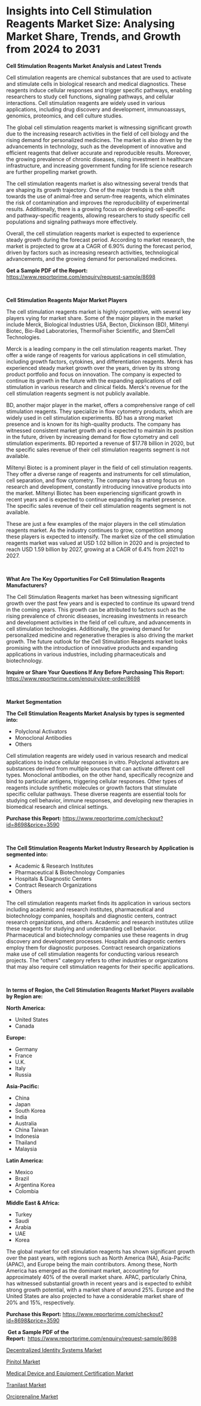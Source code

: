 <p><h1>Insights into Cell Stimulation Reagents Market Size: Analysing Market Share, Trends, and Growth from 2024 to 2031</h1></p><p><strong>Cell Stimulation Reagents Market Analysis and Latest Trends</strong></p>
<p><p>Cell stimulation reagents are chemical substances that are used to activate and stimulate cells in biological research and medical diagnostics. These reagents induce cellular responses and trigger specific pathways, enabling researchers to study cell functions, signaling pathways, and cellular interactions. Cell stimulation reagents are widely used in various applications, including drug discovery and development, immunoassays, genomics, proteomics, and cell culture studies.</p><p>The global cell stimulation reagents market is witnessing significant growth due to the increasing research activities in the field of cell biology and the rising demand for personalized medicines. The market is also driven by the advancements in technology, such as the development of innovative and efficient reagents that deliver accurate and reproducible results. Moreover, the growing prevalence of chronic diseases, rising investment in healthcare infrastructure, and increasing government funding for life science research are further propelling market growth.</p><p>The cell stimulation reagents market is also witnessing several trends that are shaping its growth trajectory. One of the major trends is the shift towards the use of animal-free and serum-free reagents, which eliminates the risk of contamination and improves the reproducibility of experimental results. Additionally, there is a growing focus on developing cell-specific and pathway-specific reagents, allowing researchers to study specific cell populations and signaling pathways more effectively.</p><p>Overall, the cell stimulation reagents market is expected to experience steady growth during the forecast period. According to market research, the market is projected to grow at a CAGR of 6.90% during the forecast period, driven by factors such as increasing research activities, technological advancements, and the growing demand for personalized medicines.</p></p>
<p><strong>Get a Sample PDF of the Report:&nbsp;</strong> <a href="https://www.reportprime.com/enquiry/request-sample/8698">https://www.reportprime.com/enquiry/request-sample/8698</a></p>
<p>&nbsp;</p>
<p><strong>Cell Stimulation Reagents Major Market Players</strong></p>
<p><p>The cell stimulation reagents market is highly competitive, with several key players vying for market share. Some of the major players in the market include Merck, Biological Industries USA, Becton, Dickinson (BD), Miltenyi Biotec, Bio-Rad Laboratories, ThermoFisher Scientific, and StemCell Technologies.</p><p>Merck is a leading company in the cell stimulation reagents market. They offer a wide range of reagents for various applications in cell stimulation, including growth factors, cytokines, and differentiation reagents. Merck has experienced steady market growth over the years, driven by its strong product portfolio and focus on innovation. The company is expected to continue its growth in the future with the expanding applications of cell stimulation in various research and clinical fields. Merck's revenue for the cell stimulation reagents segment is not publicly available.</p><p>BD, another major player in the market, offers a comprehensive range of cell stimulation reagents. They specialize in flow cytometry products, which are widely used in cell stimulation experiments. BD has a strong market presence and is known for its high-quality products. The company has witnessed consistent market growth and is expected to maintain its position in the future, driven by increasing demand for flow cytometry and cell stimulation experiments. BD reported a revenue of $17.78 billion in 2020, but the specific sales revenue of their cell stimulation reagents segment is not available.</p><p>Miltenyi Biotec is a prominent player in the field of cell stimulation reagents. They offer a diverse range of reagents and instruments for cell stimulation, cell separation, and flow cytometry. The company has a strong focus on research and development, constantly introducing innovative products into the market. Miltenyi Biotec has been experiencing significant growth in recent years and is expected to continue expanding its market presence. The specific sales revenue of their cell stimulation reagents segment is not available.</p><p>These are just a few examples of the major players in the cell stimulation reagents market. As the industry continues to grow, competition among these players is expected to intensify. The market size of the cell stimulation reagents market was valued at USD 1.02 billion in 2020 and is projected to reach USD 1.59 billion by 2027, growing at a CAGR of 6.4% from 2021 to 2027.</p></p>
<p>&nbsp;</p>
<p><strong>What Are The Key Opportunities For Cell Stimulation Reagents Manufacturers?</strong></p>
<p><p>The Cell Stimulation Reagents market has been witnessing significant growth over the past few years and is expected to continue its upward trend in the coming years. This growth can be attributed to factors such as the rising prevalence of chronic diseases, increasing investments in research and development activities in the field of cell culture, and advancements in cell stimulation technologies. Additionally, the growing demand for personalized medicine and regenerative therapies is also driving the market growth. The future outlook for the Cell Stimulation Reagents market looks promising with the introduction of innovative products and expanding applications in various industries, including pharmaceuticals and biotechnology.</p></p>
<p><strong>Inquire or Share Your Questions If Any Before Purchasing This Report:</strong> <a href="https://www.reportprime.com/enquiry/pre-order/8698">https://www.reportprime.com/enquiry/pre-order/8698</a></p>
<p>&nbsp;</p>
<p><strong>Market Segmentation</strong></p>
<p><strong>The Cell Stimulation Reagents Market Analysis by types is segmented into:</strong></p>
<p><ul><li>Polyclonal Activators</li><li>Monoclonal Antibodies</li><li>Others</li></ul></p>
<p><p>Cell stimulation reagents are widely used in various research and medical applications to induce cellular responses in vitro. Polyclonal activators are substances derived from multiple sources that can activate different cell types. Monoclonal antibodies, on the other hand, specifically recognize and bind to particular antigens, triggering cellular responses. Other types of reagents include synthetic molecules or growth factors that stimulate specific cellular pathways. These diverse reagents are essential tools for studying cell behavior, immune responses, and developing new therapies in biomedical research and clinical settings.</p></p>
<p><strong>Purchase this Report:&nbsp;</strong><a href="https://www.reportprime.com/checkout?id=8698&price=3590">https://www.reportprime.com/checkout?id=8698&price=3590</a></p>
<p>&nbsp;</p>
<p><strong>The Cell Stimulation Reagents Market Industry Research by Application is segmented into:</strong></p>
<p><ul><li>Academic & Research Institutes</li><li>Pharmaceutical & Biotechnology Companies</li><li>Hospitals & Diagnostic Centers</li><li>Contract Research Organizations</li><li>Others</li></ul></p>
<p><p>The cell stimulation reagents market finds its application in various sectors including academic and research institutes, pharmaceutical and biotechnology companies, hospitals and diagnostic centers, contract research organizations, and others. Academic and research institutes utilize these reagents for studying and understanding cell behavior. Pharmaceutical and biotechnology companies use these reagents in drug discovery and development processes. Hospitals and diagnostic centers employ them for diagnostic purposes. Contract research organizations make use of cell stimulation reagents for conducting various research projects. The "others" category refers to other industries or organizations that may also require cell stimulation reagents for their specific applications.</p></p>
<p>&nbsp;</p>
<p><strong>In terms of Region, the Cell Stimulation Reagents Market Players available by Region are:</strong></p>
<p>
    <p> <strong> North America: </strong>
        <ul>
            <li>United States</li>
            <li>Canada</li>
        </ul>
        </p> 
    <p> <strong> Europe: </strong>
        <ul>
            <li>Germany</li>
            <li>France</li>
            <li>U.K.</li>
            <li>Italy</li>
            <li>Russia</li>
        </ul>
        </p> 
    <p> <strong> Asia-Pacific: </strong>
        <ul>
            <li>China</li>
            <li>Japan</li>
            <li>South Korea</li>
            <li>India</li>
            <li>Australia</li>
            <li>China Taiwan</li>
            <li>Indonesia</li>
            <li>Thailand</li>
            <li>Malaysia</li>
        </ul>
        </p> 
    <p> <strong> Latin America: </strong>
        <ul>
            <li>Mexico</li>
            <li>Brazil</li>
            <li>Argentina Korea</li>
            <li>Colombia</li>
        </ul>
        </p> 
    <p> <strong> Middle East & Africa: </strong>
        <ul>
            <li>Turkey</li>
            <li>Saudi</li>
            <li>Arabia</li>
            <li>UAE</li>
            <li>Korea</li>
        </ul>
    </p>
    </p>
<p><p>The global market for cell stimulation reagents has shown significant growth over the past years, with regions such as North America (NA), Asia-Pacific (APAC), and Europe being the main contributors. Among these, North America has emerged as the dominant market, accounting for approximately 40% of the overall market share. APAC, particularly China, has witnessed substantial growth in recent years and is expected to exhibit strong growth potential, with a market share of around 25%. Europe and the United States are also projected to have a considerable market share of 20% and 15%, respectively.</p></p>
<p><strong>Purchase this Report: </strong><a href="https://www.reportprime.com/checkout?id=8698&price=3590">https://www.reportprime.com/checkout?id=8698&price=3590</a></p>
<p>&nbsp;<strong>Get a Sample PDF of the Report:&nbsp;&nbsp;</strong><a href="https://www.reportprime.com/enquiry/request-sample/8698">https://www.reportprime.com/enquiry/request-sample/8698</a></p>
<p><strong></strong></p>
<p><p><a href="https://github.com/rahu1503/Market-Research-Report-List-2/blob/main/decentralized-identity-systems-market.md">Decentralized Identity Systems Market</a></p><p><a href="https://medium.com/@emmyrolfson8689/pinitol-market-exploring-market-share-market-trends-and-future-growth-6dad7d9561ad">Pinitol Market</a></p><p><a href="https://github.com/gshchiplitsov/Market-Research-Report-List-2/blob/main/medical-device-and-equipment-certification-market.md">Medical Device and Equipment Certification Market</a></p><p><a href="https://medium.com/@emmyrolfson8689/tranilast-market-share-evolution-and-market-growth-trends-2024-2031-7de55e6a335e">Tranilast Market</a></p><p><a href="https://medium.com/@emmyrolfson8689/orciprenaline-market-insight-market-trends-growth-forecasted-from-2024-to-2031-20274cdec3be">Orciprenaline Market</a></p></p>